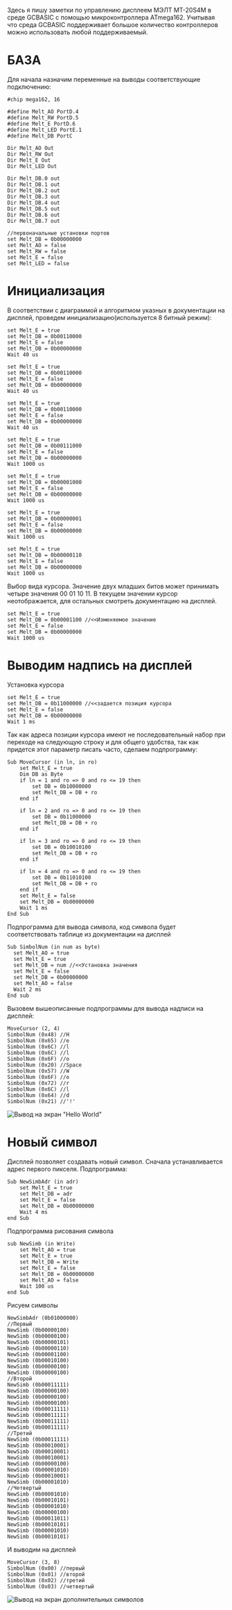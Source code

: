 Здесь я пишу заметки по управлению дисплеем МЭЛТ MT-20S4M в среде GCBASIC с помощью микроконтроллера ATmega162. Учитывая что среда GCBASIC поддерживает большое количество контроллеров можно использовать любой поддерживаемый.  

БАЗА
=====

Для начала назначим переменные на выводы соответствующие подключению:
    
    #chip mega162, 16   
    
    #define Melt_AO PortD.4
    #define Melt_RW PortD.5
    #define Melt_E PortD.6
    #define Melt_LED PortE.1
    #define Melt_DB PortC

    Dir Melt_AO Out
    Dir Melt_RW Out
    Dir Melt_E Out
    Dir Melt_LED Out

    Dir Melt_DB.0 out
    Dir Melt_DB.1 out
    Dir Melt_DB.2 out
    Dir Melt_DB.3 out
    Dir Melt_DB.4 out
    Dir Melt_DB.5 out
    Dir Melt_DB.6 out
    Dir Melt_DB.7 out

    //первоначальные установки портов
    set Melt_DB = 0b00000000
    set Melt_AO = false
    set Melt_RW = false
    set Melt_E = false
    set Melt_LED = false

Инициализация
=============
В соответствии с диаграммой и алгоритмом указных в документации на дисплей, проведем инициализацию(используется 8 битный режим):

    set Melt_E = true
    set Melt_DB = 0b00110000
    set Melt_E = false
    set Melt_DB = 0b00000000
    Wait 40 us

    set Melt_E = true
    set Melt_DB = 0b00110000
    set Melt_E = false
    set Melt_DB = 0b00000000
    Wait 40 us

    set Melt_E = true
    set Melt_DB = 0b00110000
    set Melt_E = false
    set Melt_DB = 0b00000000
    Wait 40 us

    set Melt_E = true
    set Melt_DB = 0b00111000
    set Melt_E = false
    set Melt_DB = 0b00000000
    Wait 1000 us

    set Melt_E = true
    set Melt_DB = 0b00001000
    set Melt_E = false
    set Melt_DB = 0b00000000
    Wait 1000 us

    set Melt_E = true
    set Melt_DB = 0b00000001
    set Melt_E = false
    set Melt_DB = 0b00000000
    Wait 1000 us

    set Melt_E = true
    set Melt_DB = 0b00000110
    set Melt_E = false
    set Melt_DB = 0b00000000
    Wait 1000 us

Выбор вида курсора. Значение двух младших битов может принимать четыре значения 00 01 10 11. В текущем значении курсор неотображается, для остальных смотреть документацию на дисплей.
    
    set Melt_E = true
    set Melt_DB = 0b00001100 //<<Изменяемое значение
    set Melt_E = false
    set Melt_DB = 0b00000000
    Wait 1000 us

Выводим надпись на дисплей
==========================
Установка курсора

    set Melt_E = true
    set Melt_DB = 0b11000000 //<<задается позиция курсора
    set Melt_E = false
    set Melt_DB = 0b00000000
    Wait 1 ms

Так как адреса позиции курсора имеют не последовательный набор при переходе на следующую строку и для общего удобства, так как придется этот параметр писать часто, сделаем подпрограмму:

    Sub MoveCursor (in ln, in ro)
        set Melt_E = true
        Dim DB as Byte
        if ln = 1 and ro => 0 and ro <= 19 then
            set DB = 0b10000000
            set Melt_DB = DB + ro
        end if

        if ln = 2 and ro => 0 and ro <= 19 then
            set DB = 0b11000000
            set Melt_DB = DB + ro
        end if

        if ln = 3 and ro => 0 and ro <= 19 then
            set DB = 0b10010100
            set Melt_DB = DB + ro
        end if

        if ln = 4 and ro => 0 and ro <= 19 then
            set DB = 0b11010100
            set Melt_DB = DB + ro
        end if
        set Melt_E = false
        set Melt_DB = 0b00000000
        Wait 1 ms
    End Sub

Подпрограмма для вывода символа, код символа будет соответствовать таблице из документации на дисплей

    Sub SimbolNum (in num as byte)
      set Melt_AO = true
      set Melt_E = true
      set Melt_DB = num //<<Установка значения
      set Melt_E = false
      set Melt_DB = 0b00000000 
      set Melt_AO = false
      Wait 2 ms
    End sub

Вызовем вышеописанные подпрограммы для вывода надписи на дисплей:

    MoveCursor (2, 4)
    SimbolNum (0x48) //H
    SimbolNum (0x65) //e
    SimbolNum (0x6C) //l
    SimbolNum (0x6C) //l
    SimbolNum (0x6F) //o
    SimbolNum (0x20) //Space
    SimbolNum (0x57) //W
    SimbolNum (0x6F) //o
    SimbolNum (0x72) //r
    SimbolNum (0x6C) //l
    SimbolNum (0x64) //d
    SimbolNum (0x21) //'!'

![Вывод на экран "Hello World"](https://github.com/user-attachments/assets/bb4537d1-fcb0-4d70-ba8c-6b84715495da)


Новый символ
============
Дисплей позволяет создавать новый символ. Сначала устанавливается адрес первого пикселя. Подпрограмма:

    Sub NewSimbAdr (in adr)
        set Melt_E = true
        set Melt_DB = adr
        set Melt_E = false
        set Melt_DB = 0b00000000
        Wait 4 ms
    end Sub

Подпрограмма рисования символа

    sub NewSimb (in Write)
        set Melt_AO = true
        set Melt_E = true
        set Melt_DB = Write
        set Melt_E = false
        set Melt_DB = 0b00000000
        set Melt_AO = false
        Wait 100 us
    end Sub

Рисуем символы

    NewSimbAdr (0b01000000)
    //Первый
    NewSimb (0b00000100)
    NewSimb (0b00000100)
    NewSimb (0b00000101)
    NewSimb (0b00000110)
    NewSimb (0b00001100)
    NewSimb (0b00010100)
    NewSimb (0b00000100)
    NewSimb (0b00000100)
    //Второй
    NewSimb (0b00011111)
    NewSimb (0b00000100)
    NewSimb (0b00000100)
    NewSimb (0b00000100)
    NewSimb (0b00011111)
    NewSimb (0b00011111)
    NewSimb (0b00011111)
    NewSimb (0b00011111)
    //Третий
    NewSimb (0b00011111)
    NewSimb (0b00010001)
    NewSimb (0b00010001)
    NewSimb (0b00010001)
    NewSimb (0b00000100)
    NewSimb (0b00001010)
    NewSimb (0b00010001)
    NewSimb (0b00001010)
    //Четвертый
    NewSimb (0b00001010)
    NewSimb (0b00010101)
    NewSimb (0b00001010)
    NewSimb (0b00000100)
    NewSimb (0b00011011)
    NewSimb (0b00010101)
    NewSimb (0b00001010)
    NewSimb (0b00010101)

И выводим на дисплей
    
    MoveCursor (3, 8)
    SimbolNum (0x00) //первый
    SimbolNum (0x01) //второй
    SimbolNum (0x02) //третий
    SimbolNum (0x03) //четвертый
    
![Вывод на экран дополнительных символов](https://github.com/user-attachments/assets/443fb228-6967-4c73-8347-fbd792b893cf)
